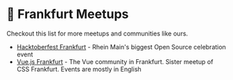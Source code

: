 # :rainbow: Frankfurt Meetups

Checkout this list for more meetups and communities like ours.

- [Hacktoberfest Frankfurt](https://www.eventbrite.com/e/hacktoberfest-frankfurt-2018-tickets-50225231018) - Rhein Main's biggest Open Source celebration event
- [Vue.js Frankfurt](https://meetup.com/vuejsfrankfurt) - The Vue community in Frankfurt. Sister meetup of CSS Frankfurt. Events are mostly in English
